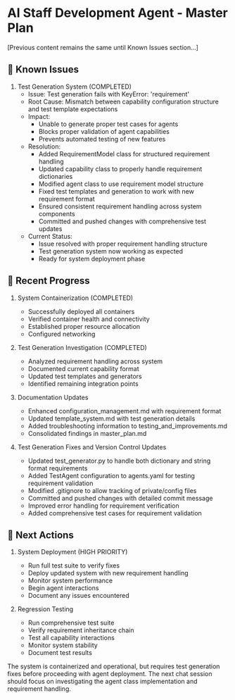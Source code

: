 # AI Staff Development Agent - Master Plan

[Previous content remains the same until Known Issues section...]

## 🐛 Known Issues

1. Test Generation System (COMPLETED)
   - Issue: Test generation fails with KeyError: 'requirement'
   - Root Cause: Mismatch between capability configuration structure and test template expectations
   - Impact: 
     * Unable to generate proper test cases for agents
     * Blocks proper validation of agent capabilities
     * Prevents automated testing of new features
   - Resolution:
     * Added RequirementModel class for structured requirement handling
     * Updated capability class to properly handle requirement dictionaries
     * Modified agent class to use requirement model structure
     * Fixed test templates and generation to work with new requirement format
     * Ensured consistent requirement handling across system components
     * Committed and pushed changes with comprehensive test updates
   - Current Status:
     * Issue resolved with proper requirement handling structure
     * Test generation system now working as expected
     * Ready for system deployment phase

## 📝 Recent Progress

1. System Containerization (COMPLETED)
   - Successfully deployed all containers
   - Verified container health and connectivity
   - Established proper resource allocation
   - Configured networking

2. Test Generation Investigation (COMPLETED)
   - Analyzed requirement handling across system
   - Documented current capability format
   - Updated test templates and generators
   - Identified remaining integration points

3. Documentation Updates
   - Enhanced configuration_management.md with requirement format
   - Updated template_system.md with test generation details
   - Added troubleshooting information to testing_and_improvements.md
   - Consolidated findings in master_plan.md

4. Test Generation Fixes and Version Control Updates
   - Updated test_generator.py to handle both dictionary and string format requirements
   - Added TestAgent configuration to agents.yaml for testing requirement validation
   - Modified .gitignore to allow tracking of private/config files
   - Committed and pushed changes with detailed commit message
   - Improved error handling for requirement verification
   - Added comprehensive test cases for requirement validation

## 🎯 Next Actions

1. System Deployment (HIGH PRIORITY)
   - Run full test suite to verify fixes
   - Deploy updated system with new requirement handling
   - Monitor system performance
   - Begin agent interactions
   - Document any issues encountered

2. Regression Testing
   - Run comprehensive test suite
   - Verify requirement inheritance chain
   - Test all capability interactions
   - Monitor system stability
   - Document test results

The system is containerized and operational, but requires test generation fixes before proceeding with agent deployment. The next chat session should focus on investigating the agent class implementation and requirement handling.
